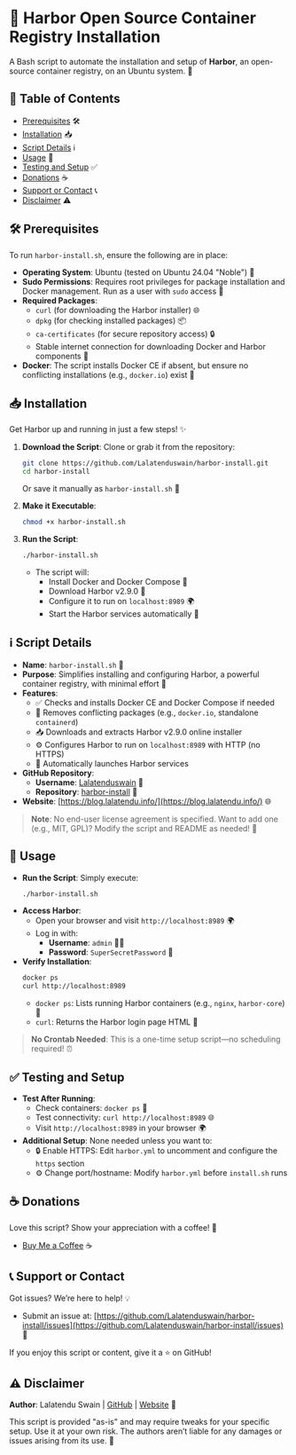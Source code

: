 # 🌟 Harbor Open Source Container Registry Installation

A Bash script to automate the installation and setup of **Harbor**, an open-source container registry, on an Ubuntu system. 🚀

## 📑 Table of Contents
- [Prerequisites](#prerequisites) 🛠️
- [Installation](#installation) 📥
- [Script Details](#script-details) ℹ️
- [Usage](#usage) 🎯
- [Testing and Setup](#testing-and-setup) ✅
- [Donations](#donations) ☕
- [Support or Contact](#support-or-contact) 📞
- [Disclaimer](#disclaimer) ⚠️

## 🛠️ Prerequisites
To run `harbor-install.sh`, ensure the following are in place:

- **Operating System**: Ubuntu (tested on Ubuntu 24.04 "Noble") 🐧
- **Sudo Permissions**: Requires root privileges for package installation and Docker management. Run as a user with `sudo` access 🔑
- **Required Packages**:
  - `curl` (for downloading the Harbor installer) 🌐
  - `dpkg` (for checking installed packages) 📦
  - `ca-certificates` (for secure repository access) 🔒
  - Stable internet connection for downloading Docker and Harbor components 📡
- **Docker**: The script installs Docker CE if absent, but ensure no conflicting installations (e.g., `docker.io`) exist 🚢

## 📥 Installation
Get Harbor up and running in just a few steps! ✨

1. **Download the Script**:
   Clone or grab it from the repository:
   ```bash
   git clone https://github.com/Lalatenduswain/harbor-install.git
   cd harbor-install
   ```
   Or save it manually as `harbor-install.sh` 📜

2. **Make it Executable**:
   ```bash
   chmod +x harbor-install.sh
   ```

3. **Run the Script**:
   ```bash
   ./harbor-install.sh
   ```
   - The script will:
     - Install Docker and Docker Compose 🐳
     - Download Harbor v2.9.0 📲
     - Configure it to run on `localhost:8989` 🌍
     - Start the Harbor services automatically 🚀

## ℹ️ Script Details
- **Name**: `harbor-install.sh` 📝
- **Purpose**: Simplifies installing and configuring Harbor, a powerful container registry, with minimal effort 🌈
- **Features**:
  - ✅ Checks and installs Docker CE and Docker Compose if needed
  - 🧹 Removes conflicting packages (e.g., `docker.io`, standalone `containerd`)
  - 📥 Downloads and extracts Harbor v2.9.0 online installer
  - ⚙️ Configures Harbor to run on `localhost:8989` with HTTP (no HTTPS)
  - 🚀 Automatically launches Harbor services
- **GitHub Repository**:
  - **Username**: [Lalatenduswain](https://github.com/Lalatenduswain/) 👤
  - **Repository**: [harbor-install](https://github.com/Lalatenduswain/harbor-install) 📂
- **Website**: [https://blog.lalatendu.info/](https://blog.lalatendu.info/) 🌐

> **Note**: No end-user license agreement is specified. Want to add one (e.g., MIT, GPL)? Modify the script and README as needed! 📜

## 🎯 Usage
- **Run the Script**: Simply execute:
  ```bash
  ./harbor-install.sh
  ```
- **Access Harbor**:
  - Open your browser and visit `http://localhost:8989` 🌍
  - Log in with:
    - **Username**: `admin` 👨‍💼
    - **Password**: `SuperSecretPassword` 🔐
- **Verify Installation**:
  ```bash
  docker ps
  curl http://localhost:8989
  ```
  - `docker ps`: Lists running Harbor containers (e.g., `nginx`, `harbor-core`) 🐳
  - `curl`: Returns the Harbor login page HTML 📄

> **No Crontab Needed**: This is a one-time setup script—no scheduling required! ⏰

## ✅ Testing and Setup
- **Test After Running**:
  - Check containers: `docker ps` 🐳
  - Test connectivity: `curl http://localhost:8989` 🌐
  - Visit `http://localhost:8989` in your browser 🌍
- **Additional Setup**: None needed unless you want to:
  - 🔒 Enable HTTPS: Edit `harbor.yml` to uncomment and configure the `https` section
  - ⚙️ Change port/hostname: Modify `harbor.yml` before `install.sh` runs

## ☕ Donations
Love this script? Show your appreciation with a coffee! 🙌
- [Buy Me a Coffee](https://www.buymeacoffee.com/lalatendu.swain) ☕

## 📞 Support or Contact
Got issues? We’re here to help! 💡
- Submit an issue at: [https://github.com/Lalatenduswain/harbor-install/issues](https://github.com/Lalatenduswain/harbor-install/issues) 🐞

If you enjoy this script or content, give it a ⭐ on GitHub!

## ⚠️ Disclaimer
**Author**: Lalatendu Swain | [GitHub](https://github.com/Lalatenduswain/) | [Website](https://blog.lalatendu.info/) 👤

This script is provided "as-is" and may require tweaks for your specific setup. Use it at your own risk. The authors aren’t liable for any damages or issues arising from its use. 🚨
